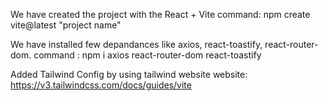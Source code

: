 <!-- Installations -->

We have created the project with the React + Vite
command: npm create vite@latest "project name"

We have installed few depandances like axios, react-toastify, react-router-dom.
command : npm i axios react-router-dom react-toastify

Added Tailwind Config by using tailwind website
website: https://v3.tailwindcss.com/docs/guides/vite
